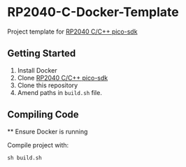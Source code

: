# RP2040-C-Docker-Template
Project template for [RP2040 C/C++ pico-sdk](https://github.com/raspberrypi/pico-sdk)

## Getting Started
1. Install Docker
2. Clone [RP2040 C/C++ pico-sdk](https://github.com/raspberrypi/pico-sdk)
3. Clone this repository
4. Amend paths in `build.sh` file.

## Compiling Code
** Ensure Docker is running

Compile project with:
``` shell
sh build.sh
```
